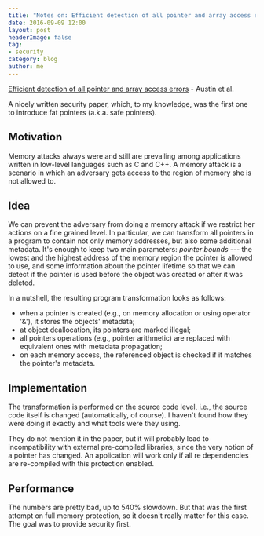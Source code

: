 ```yaml
---
title: "Notes on: Efficient detection of all pointer and array access errors"
date: 2016-09-09 12:00
layout: post
headerImage: false
tag:
- security
category: blog
author: me
---
```


[Efficient detection of all pointer and array access errors](http://dl.acm.org/citation.cfm?id=178446) - Austin et al.

A nicely written security paper, which, to my knowledge, was the first one to introduce fat pointers (a.k.a. safe pointers). 

## Motivation

Memory attacks always were and still are prevailing among applications written in low-level languages such as C and C++. A memory attack is a scenario in which an adversary gets access to the region of memory she is not allowed to. 

## Idea

We can prevent the adversary from doing a memory attack if we restrict her actions on a fine grained level. In particular, we can transform all pointers in a program to contain not only memory addresses, but also some additional metadata. It's enough to keep two main parameters: *pointer bounds* --- the lowest and the highest address of the memory region the pointer is allowed to use, and some information about the pointer lifetime so that we can detect if the pointer is used before the object was created or after it was deleted.

In a nutshell, the resulting program transformation looks as follows:

* when a pointer is created (e.g., on memory allocation or using operator '&'), it stores the objects' metadata;
* at object deallocation, its pointers are marked illegal; 
* all pointers operations (e.g., pointer arithmetic) are replaced with equivalent ones with metadata propagation;
* on each memory access, the referenced object is checked if it matches the pointer's metadata.


## Implementation

The transformation is performed on the source code level, i.e., the source code itself is changed (automatically, of course). I haven't found how they were doing it exactly and what tools were they using.

They do not mention it in the paper, but it will probably lead to incompatibility with external pre-compiled libraries, since the very notion of a pointer has changed. An application will work only if all re dependencies are re-compiled with this protection enabled. 

## Performance

The numbers are pretty bad, up to 540% slowdown. But that was the first attempt on full memory protection, so it doesn't really matter for this case. The goal was to provide security first. 